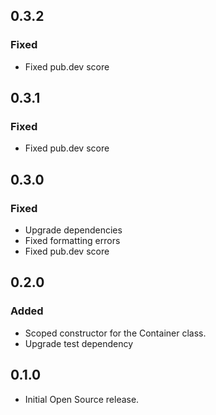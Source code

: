 ## 0.3.2
### Fixed
- Fixed pub.dev score

## 0.3.1
### Fixed
- Fixed pub.dev score

## 0.3.0
### Fixed
- Upgrade dependencies
- Fixed formatting errors
- Fixed pub.dev score

## 0.2.0
### Added
- Scoped constructor for the Container class.
- Upgrade test dependency

## 0.1.0
- Initial Open Source release.
